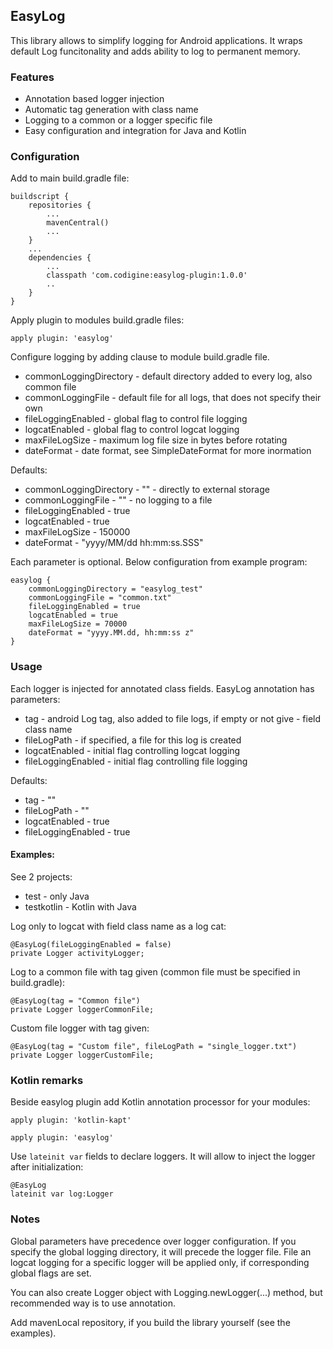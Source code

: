 ## EasyLog ##

This library allows to simplify logging for Android applications. It wraps default Log funcitonality and adds ability to log to permanent memory.

### Features ### 
* Annotation based logger injection
* Automatic tag generation with class name
* Logging to a common or a logger specific file
* Easy configuration and integration for Java and Kotlin

### Configuration ###

Add to main build.gradle file:
```
buildscript {
    repositories {
        ...
        mavenCentral()
        ...
    }
    ...
    dependencies {
        ...
        classpath 'com.codigine:easylog-plugin:1.0.0'
        ..
    }
}
```

Apply plugin to modules build.gradle files:

```
apply plugin: 'easylog'
```

Configure logging by adding clause to module build.gradle file.

* commonLoggingDirectory - default directory added to every log, also common file
* commonLoggingFile - default file for all logs, that does not specify their own
* fileLoggingEnabled - global flag to control file logging
* logcatEnabled - global flag to control logcat logging
* maxFileLogSize - maximum log file size in bytes before rotating
* dateFormat - date format, see SimpleDateFormat for more inormation

Defaults:


* commonLoggingDirectory - "" - directly to external storage
* commonLoggingFile - "" - no logging to a file
* fileLoggingEnabled - true
* logcatEnabled - true
* maxFileLogSize - 150000
* dateFormat - "yyyy/MM/dd hh:mm:ss.SSS"

Each parameter is optional. Below configuration from example program:
```
easylog {
    commonLoggingDirectory = "easylog_test"
    commonLoggingFile = "common.txt"
    fileLoggingEnabled = true
    logcatEnabled = true
    maxFileLogSize = 70000
    dateFormat = "yyyy.MM.dd, hh:mm:ss z"
}

```

### Usage ###

Each logger is injected for annotated class fields. EasyLog annotation has parameters:

* tag - android Log tag, also added to file logs, if empty or not give - field class name
* fileLogPath - if specified, a file for this log is created
* logcatEnabled - initial flag controlling logcat logging
* fileLoggingEnabled - initial flag controlling file logging

Defaults:

* tag - ""
* fileLogPath - ""
* logcatEnabled - true
* fileLoggingEnabled - true

#### Examples: ####

See 2 projects:
* test - only Java
* testkotlin - Kotlin with Java

Log only to logcat with field class name as a log cat:
```
@EasyLog(fileLoggingEnabled = false)
private Logger activityLogger;
```
Log to a common file with tag given (common file must be specified in build.gradle):
```
@EasyLog(tag = "Common file")
private Logger loggerCommonFile;
```
Custom file logger with tag given:
```
@EasyLog(tag = "Custom file", fileLogPath = "single_logger.txt")
private Logger loggerCustomFile;
```

### Kotlin remarks ###

Beside easylog plugin add Kotlin annotation processor for your modules:

```
apply plugin: 'kotlin-kapt'

apply plugin: 'easylog'
```

Use ```lateinit var``` fields to declare loggers. It will allow to inject the logger after initialization:
```
@EasyLog
lateinit var log:Logger
```

### Notes ###
Global parameters have precedence over logger configuration. If you specify the global logging directory,
it will precede the logger file. File an logcat logging for a specific logger will be applied only, if
corresponding global flags are set.

You can also create Logger object with Logging.newLogger(...) method, but
recommended way is to use annotation.

Add mavenLocal repository, if you build the library yourself (see the examples).